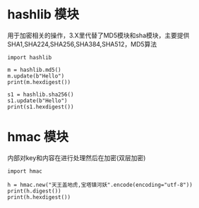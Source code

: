 # hashlib 模块
用于加密相关的操作，3.X里代替了MD5模块和sha模块，主要提供SHA1,SHA224,SHA256,SHA384,SHA512，MD5算法

```
import hashlib

m = hashlib.md5()
m.update(b"Hello")
print(m.hexdigest())

s1 = hashlib.sha256()
s1.update(b"Hello")
print(s1.hexdigest())
```

# hmac 模块
内部对key和内容在进行处理然后在加密(双层加密)
```
import hmac

h = hmac.new("天王盖地虎,宝塔镇河妖".encode(encoding="utf-8"))
print(h.digest())
print(h.hexdigest())
```

